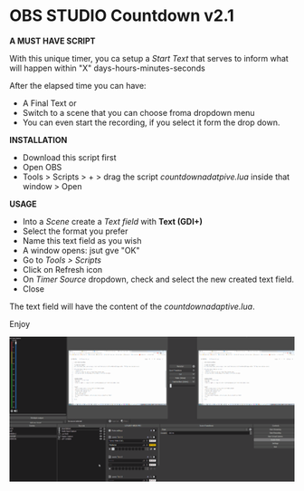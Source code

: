 # OBS STUDIO Countdown v2.1

**A MUST HAVE SCRIPT**

With this unique timer, you ca setup a *Start Text* that serves to inform what will happen within  "X" days-hours-minutes-seconds

After the elapsed time you can have:
- A Final Text or
- Switch to a scene that you can choose froma dropdown menu
- You can even start the recording, if you select it form the drop down.



**INSTALLATION**
- Download this script first
- Open OBS
- Tools > Scripts > + > drag the script *countdownadatpive.lua* inside that window > Open


**USAGE**
- Into a *Scene* create a *Text field* with **Text (GDI+)**
- Select the format you prefer
- Name this text field as you wish
- A window opens: jsut gve "OK"
- Go to *Tools > Scripts*
- Click on Refresh icon
- On *Timer Source* dropdown, check and select the new created text field.
- Close

The text field will have the content of the *countdownadaptive.lua*.


Enjoy


![](OBS_Counter.gif)





